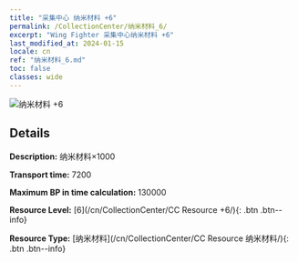 ```yaml
---
title: "采集中心 纳米材料 +6"
permalink: /CollectionCenter/纳米材料_6/
excerpt: "Wing Fighter 采集中心纳米材料 +6"
last_modified_at: 2024-01-15
locale: cn
ref: "纳米材料_6.md"
toc: false
classes: wide
---
```



![纳米材料 +6](/images/cc/CC_Nano_Material_5.png)

## Details

  **Description:** 纳米材料×1000

  **Transport time:** 7200

  **Maximum BP in time calculation:** 130000

  **Resource Level:** [6](/cn/CollectionCenter/CC Resource +6/){: .btn .btn--info}

  **Resource Type:** [纳米材料](/cn/CollectionCenter/CC Resource 纳米材料/){: .btn .btn--info}

